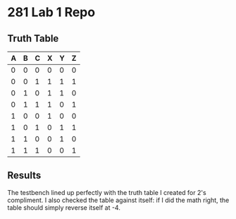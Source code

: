 # 281 Lab 1 Repo

## Truth Table

A | B | C | X | Y | Z
--- | --- | --- | --- | --- | ---
0 | 0 | 0 | 0 | 0 | 0
0 | 0 | 1 | 1 | 1 | 1
0 | 1 | 0 | 1 | 1 | 0
0 | 1 | 1 | 1 | 0 | 1
1 | 0 | 0 | 1 | 0 | 0
1 | 0 | 1 | 0 | 1 | 1
1 | 1 | 0 | 0 | 1 | 0
1 | 1 | 1 | 0 | 0 | 1

## Results
The testbench lined up perfectly with the truth table I created for 2's compliment.
I also checked the table against itself: if I did the math right, the table should simply reverse itself at -4.
